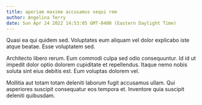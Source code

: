 ```yaml
---
title: aperiam maxime accusamus sequi rem
author: Angelina Terry
date: Sun Apr 24 2022 14:53:05 GMT-0400 (Eastern Daylight Time)
---
```

Quasi ea qui quidem sed. Voluptates eum aliquam vel dolor explicabo iste atque beatae. Esse voluptatem sed.

 Architecto libero rerum. Eum commodi culpa sed odio consequuntur. Id id ut impedit dolor optio dolorem cupiditate et repellendus. Itaque nemo nobis soluta sint eius debitis est. Eum voluptas dolorem vel.

 Mollitia aut totam totam deleniti laborum fugit accusamus ullam. Qui asperiores suscipit consequatur eos tempora et. Inventore quia suscipit deleniti quibusdam.